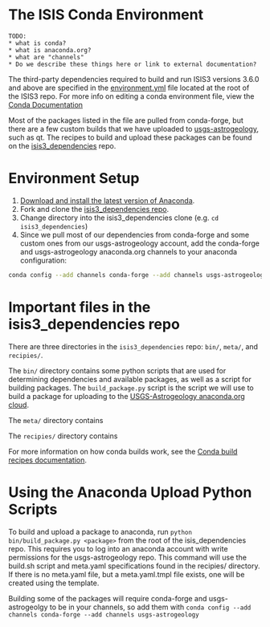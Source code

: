 # The ISIS Conda Environment

```
TODO:
* what is conda?
* what is anaconda.org?
* what are "channels"
* Do we describe these things here or link to external documentation?
```

The third-party dependencies required to build and run ISIS3 versions 3.6.0 and above are specified in the [environment.yml](https://github.com/USGS-Astrogeology/ISIS3/blob/cmake/environment.yml) file located at the root of the ISIS3 repo. For more info on editing a conda environment file, view the [Conda Documentation](https://conda.io/docs/user-guide/tasks/manage-environments.html)

Most of the packages listed in the file are pulled from conda-forge, but there are a few custom builds that we have uploaded to [usgs-astrogeology](https://anaconda.org/usgs-astrogeology/repo), such as qt. The recipes to build and upload these packages can be found on the [isis3_dependencies](https://github.com/USGS-Astrogeology/isis3_dependencies) repo.

# Environment Setup

1. [Download and install the latest version of Anaconda](https://www.anaconda.com/download).
1. Fork and clone the [isis3_dependencies repo](https://github.com/usgs-astrogeology/isis3_depenedencies).
1. Change directory into the isis3_dependencies clone (e.g. ```cd isis3_dependencies```)
1. Since we pull most of our dependencies from conda-forge and some custom ones from our usgs-astrogeology account, add the conda-forge and usgs-astrogeology anaconda.org channels to your anaconda configuration:
  ```bash
  conda config --add channels conda-forge --add channels usgs-astrogeology
  ```

# Important files in the isis3_dependencies repo

There are three directories in the `isis3_dependencies` repo: `bin/`, `meta/`, and `recipies/`.

The `bin/` directory contains some python scripts that are used for determining dependencies and available packages, as well as a script for building packages. The `build_package.py` script is the script we will use to build a package for uploading to the [USGS-Astrogeology anaconda.org cloud](https://anaconda.org/usgs-astrogeology).

The `meta/` directory contains

The `recipies/` directory contains 

For more information on how conda builds work, see the [Conda build recipes documentation](https://conda.io/docs/user-guide/tasks/build-packages/recipe.html).

# Using the Anaconda Upload Python Scripts

To build and upload a package to anaconda, run `python bin/build_package.py <package>` from the root of the isis_dependencies repo. This requires you to log into an anaconda account with write permissions for the usgs-astrogeology repo. This command will use the build.sh script and meta.yaml specifications found in the  recipies/<package> directory. If there is no meta.yaml file, but a meta.yaml.tmpl file exists, one will be created using the template. 

Building some of the packages will require conda-forge and usgs-astrogeolgy to be in your channels, so add them with `conda config --add channels conda-forge --add channels usgs-astrogeology`